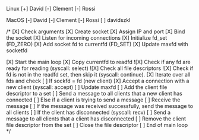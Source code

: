 Linux
[+] David
[-] Clement
[-] Rossi

MacOS
[-] David
[-] Clement
[-] Rossi
[ ] davidszkl

/*
[X] Check arguments
[X] Create socket
[X] Assign IP and port
[X] Bind the socket
[X] Listen for incoming connections
[X] Initialize fd_set (FD_ZERO)
[X] Add socket fd to currentfd (FD_SET)
[X] Update maxfd with socketfd

[X] Start the main loop
[X] Copy currentfd to readfd
![X] Check if any fd are ready for reading (syscall: select)
![X] Check all file descriptors
![X] Check if fd is not in the readfd set, then skip it (syscall: continue).
[X] Iterate over all fds and check
[ ] If sockfd = fd (new client)
    [X] Accept a connection with a new client (syscall: accept)
[ ] Update maxfd
[ ] Add the client file descriptor to a set
[ ] Send a message to all clients that a new client has connected
[ ] Else if a client is trying to send a message
[ ] Receive the message
[ ] If the message was received successfully, send the message to all clients
[ ] If the client has disconnected (syscall: recv)
[ ] Send a message to all clients that a client has disconnected
[ ] Remove the client file descriptor from the set
[ ] Close the file descriptor
[ ] End of main loop
*/
